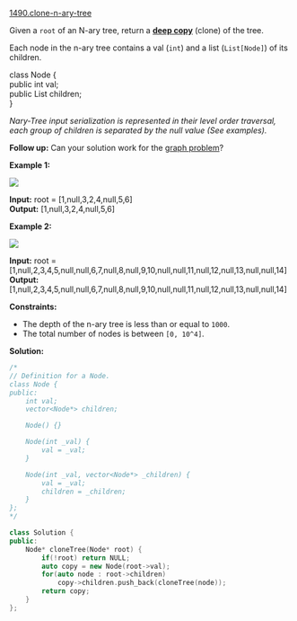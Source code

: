 [1490.clone-n-ary-tree](https://leetcode.com/problems/clone-n-ary-tree/)  

Given a `root` of an N-ary tree, return a [**deep copy**](https://en.wikipedia.org/wiki/Object_copying#Deep_copy) (clone) of the tree.

Each node in the n-ary tree contains a val (`int`) and a list (`List[Node]`) of its children.

  
class Node {  
    public int val;  
    public List<Node> children;  
}  

_Nary-Tree input serialization is represented in their level order traversal, each group of children is separated by the null value (See examples)._

**Follow up:** Can your solution work for the [graph problem](https://leetcode.com/problems/clone-graph/)?

**Example 1:**

![](https://assets.leetcode.com/uploads/2018/10/12/narytreeexample.png)

  
**Input:** root = \[1,null,3,2,4,null,5,6\]  
**Output:** \[1,null,3,2,4,null,5,6\]  

**Example 2:**

![](https://assets.leetcode.com/uploads/2019/11/08/sample_4_964.png)

  
**Input:** root = \[1,null,2,3,4,5,null,null,6,7,null,8,null,9,10,null,null,11,null,12,null,13,null,null,14\]  
**Output:** \[1,null,2,3,4,5,null,null,6,7,null,8,null,9,10,null,null,11,null,12,null,13,null,null,14\]  

**Constraints:**

*   The depth of the n-ary tree is less than or equal to `1000`.
*   The total number of nodes is between `[0, 10^4]`.  



**Solution:**  

```cpp
/*
// Definition for a Node.
class Node {
public:
    int val;
    vector<Node*> children;

    Node() {}

    Node(int _val) {
        val = _val;
    }

    Node(int _val, vector<Node*> _children) {
        val = _val;
        children = _children;
    }
};
*/

class Solution {
public:
    Node* cloneTree(Node* root) {
        if(!root) return NULL;
        auto copy = new Node(root->val);
        for(auto node : root->children)
            copy->children.push_back(cloneTree(node));
        return copy;
    }
};
```
      